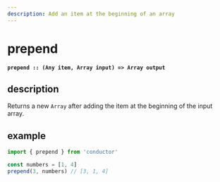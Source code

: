 ```yaml
---
description: Add an item at the beginning of an array
---
```


# prepend

**`prepend :: (Any item, Array input) => Array output`**

## description

Returns a new `Array` after adding the item at the beginning of the input array.

## example

```javascript
import { prepend } from 'conductor'

const numbers = [1, 4]
prepend(3, numbers) // [3, 1, 4]
```



